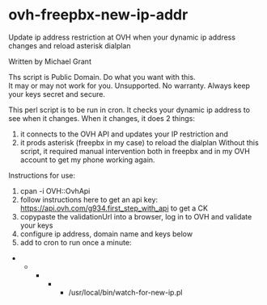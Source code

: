 # ovh-freepbx-new-ip-addr

Update ip address restriction at OVH when your dynamic ip address changes and reload asterisk dialplan

Written by Michael Grant

Ths script is Public Domain.  Do what you want with this.  
It may or may not work for you.  Unsupported.  No warranty.
Always keep your keys secret and secure.

This perl script is to be run in cron.  It checks your dynamic ip
address to see when it changes.  When it changes, it does 2 things:
1. it connects to the OVH API and updates your IP restriction and
2. it prods asterisk (freepbx in my case) to reload the dialplan
Without this script, it required manual intervention both in freepbx
and in my OVH account to get my phone working again.

Instructions for use:
1. cpan -i OVH::OvhApi
2. follow instructions here to get an api key: https://api.ovh.com/g934.first_step_with_api to get a CK
3. copypaste the validationUrl into a browser, log in to OVH and validate your keys
4. configure ip address, domain name and keys below
5. add to cron to run once a minute:
* * * * * /usr/local/bin/watch-for-new-ip.pl
